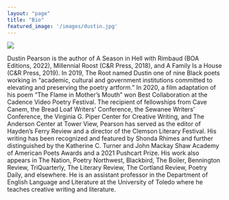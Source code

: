 ```yaml
---
layout: "page"
title: "Bio"
featured_image: '/images/dustin.jpg'
---
```


![]({{site.baseurl}}/images/dustin.jpg)

Dustin Pearson is the author of A Season in Hell with Rimbaud (BOA Editions, 2022), Millennial Roost (C&R Press, 2018), and A Family Is a House (C&R Press, 2019). In 2019, The Root named Dustin one of nine Black poets working in “academic, cultural and government institutions committed to elevating and preserving the poetry artform.” In 2020, a film adaptation of his poem “The Flame in Mother’s Mouth” won Best Collaboration at the Cadence Video Poetry Festival. The recipient of fellowships from Cave Canem, the Bread Loaf Writers' Conference, the Sewanee Writers’ Conference, the Virginia G. Piper Center for Creative Writing, and The Anderson Center at Tower View, Pearson has served as the editor of Hayden’s Ferry Review and a director of the Clemson Literary Festival. His writing has been recognized and featured by Shonda Rhimes and further distinguished by the Katherine C. Turner and John Mackay Shaw Academy of American Poets Awards and a 2021 Pushcart Prize. His work also appears in The Nation, Poetry Northwest, Blackbird, The Boiler, Bennington Review, TriQuarterly, The Literary Review, The Cortland Review, Poetry Daily, and elsewhere. He is an assistant professor in the Department of English Language and Literature at the University of Toledo where he teaches creative writing and literature.

